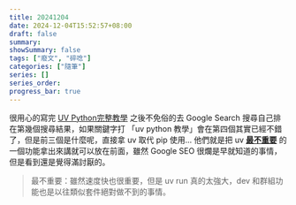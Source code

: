 ```yaml
---
title: 20241204
date: 2024-12-04T15:52:57+08:00
draft: false
summary: 
showSummary: false
tags: ["廢文", "碎唸"]
categories: ["隨筆"]
series: []
series_order: 
progress_bar: true
---
```


很用心的寫完 [UV Python完整教學](https://docs.zsl0621.cc/docs/python/python-uv-complete-guide) 之後不免俗的去 Google Search 搜尋自己排在第幾個搜尋結果，如果關鍵字打 「uv python 教學」會在第四個其實已經不錯了，但是前三個是什麼呢，直接拿 uv 取代 pip 使用... 他們就是把 uv <u>**最不重要**</u> 的一個功能拿出來講就可以放在前面，雖然 Google SEO 很爛是早就知道的事情，但是看到還是覺得滿討厭的。

> 最不重要：雖然速度快也很重要，但是 uv run 真的太強大，dev 和群組功能也是以往類似套件絕對做不到的事情。
